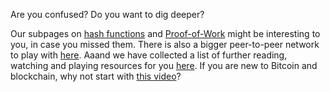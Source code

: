 Are you confused?
Do you want to dig deeper?

Our subpages on [hash functions](blockchain/hashes) and [Proof-of-Work](consensus/pow) might be interesting to you, in case you missed them.
There is also a bigger peer-to-peer network to play with [here](network).
Aaand we have collected a list of further reading, watching and playing resources for you [here](beyond).
If you are new to Bitcoin and blockchain, why not start with [this video](https://www.youtube.com/watch?v=bBC-nXj3Ng4)?

